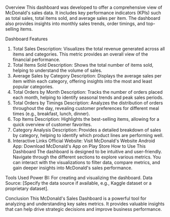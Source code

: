 Overview
This dashboard was developed to offer a comprehensive view of McDonald's sales data. It includes key performance indicators (KPIs) such as total sales, total items sold, and average sales per item. 
The dashboard also provides insights into monthly sales trends, order timings, and top-selling items.

Dashboard Features
1. Total Sales
Description: Visualizes the total revenue generated across all items and categories. This metric provides an overall view of the financial performance.
2. Total Items Sold
Description: Shows the total number of items sold, helping to understand the volume of sales.
3. Average Sales by Category
Description: Displays the average sales per item within each category, offering insights into the most and least popular categories.
4. Total Orders by Month
Description: Tracks the number of orders placed each month, helping to identify seasonal trends and peak sales periods.
5. Total Orders by Timings
Description: Analyzes the distribution of orders throughout the day, revealing customer preferences for different meal times (e.g., breakfast, lunch, dinner).
6. Top Items
Description: Highlights the best-selling items, allowing for a quick overview of customer favorites.
7. Category Analysis
Description: Provides a detailed breakdown of sales by category, helping to identify which product lines are performing well.
8. Interactive Links
Official Website: Visit McDonald's Website
Android App: Download McDonald's App on Play Store
How to Use This Dashboard
The dashboard is designed to be intuitive and user-friendly. Navigate through the different sections to explore various metrics. You can interact with the visualizations to filter data, compare metrics, and gain deeper insights into McDonald's sales performance.

Tools Used
Power BI: For creating and visualizing the dashboard.
Data Source: [Specify the data source if available, e.g., Kaggle dataset or a proprietary dataset].

Conclusion
This McDonald's Sales Dashboard is a powerful tool for analyzing and understanding key sales metrics. It provides valuable insights that can help drive strategic decisions and improve business performance.
